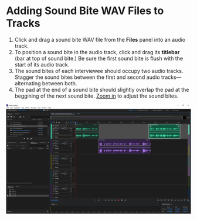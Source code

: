# Adding Sound Bite WAV Files to Tracks

1. Click and drag a sound bite WAV file from the **Files** panel into an audio track.&#x20;
2. To position a sound bite in the audio track, click and drag its **titlebar** (bar at top of sound bite.) Be sure the first sound bite is flush with the start of its audio track.  &#x20;
3. The sound bites of each interviewee should occupy two audio tracks. Stagger the sound bites between the first and second audio tracks—alternating between both.
4. The pad at the end of a sound bite should slightly overlap the pad at the beggining of the next sound bite. [Zoom in](../listening-and-logging/zooming-in-out.md) to adjust the sound bites.

![Adding sound bite WAV files to tracks.](../.gitbook/assets/adding-sound-bite-wav-files-to-tracks.PNG)
